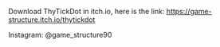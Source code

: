 Download ThyTickDot in itch.io, here is the link: https://game-structure.itch.io/thytickdot 

Instagram: @game_structure90 


